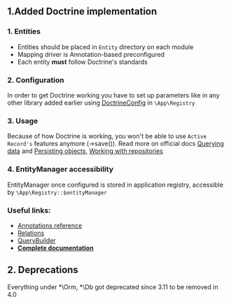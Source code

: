 ## 1.Added Doctrine implementation
### 1. Entities
* Entities should be placed in `Entity` directory on each module
* Mapping driver is Annotation-based preconfigured
* Each entity **must** follow Doctrine's standards

### 2. Configuration
In order to get Doctrine working you have to set up parameters like in any other library added earlier using [DoctrineConfig](/src/Mmi/Doctrine/DoctrineConfig.php) in `\App\Registry`

### 3. Usage
Because of how Doctrine is working, you won't be able to use `Active Record's` features anymore (->save()).
Read more on official docs [Querying data](https://www.doctrine-project.org/projects/doctrine-orm/en/2.7/reference/working-with-objects.html#querying) and [Persisting objects](https://www.doctrine-project.org/projects/doctrine-orm/en/2.7/reference/working-with-objects.html#persisting-entities), [Working with repositories](https://www.doctrine-project.org/projects/doctrine-orm/en/2.7/tutorials/getting-started.html#entity-repositories)

### 4. EntityManager accessibility
EntityManager once configured is stored in application registry, accessible by `\App\Registry::$entityManager`

### Useful links:
* [Annotations reference](https://www.doctrine-project.org/projects/doctrine-orm/en/2.7/reference/annotations-reference.html)
* [Relations](https://www.doctrine-project.org/projects/doctrine-orm/en/2.7/reference/association-mapping.html#association-mapping)
* [QueryBuilder](https://www.doctrine-project.org/projects/doctrine-orm/en/2.7/reference/query-builder.html#the-querybuilder)
* **[Complete documentation](https://www.doctrine-project.org/projects/doctrine-orm/en/2.7/tutorials/getting-started.html#getting-started-with-doctrine)**

## 2. Deprecations
Everything under *\Orm, *\Db got deprecated since 3.11 to be removed in 4.0
